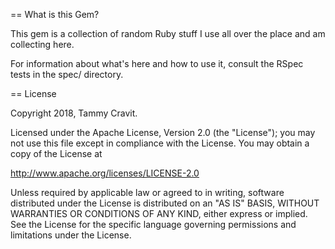 == What is this Gem?

This gem is a collection of random Ruby stuff I use all over the place and
am collecting here.

For information about what's here and how to use it, consult the RSpec 
tests in the spec/ directory.

== License

Copyright 2018, Tammy Cravit.

Licensed under the Apache License, Version 2.0 (the "License");
you may not use this file except in compliance with the License.
You may obtain a copy of the License at

  http://www.apache.org/licenses/LICENSE-2.0

Unless required by applicable law or agreed to in writing, software
distributed under the License is distributed on an "AS IS" BASIS,
WITHOUT WARRANTIES OR CONDITIONS OF ANY KIND, either express or implied.
See the License for the specific language governing permissions and
limitations under the License.
